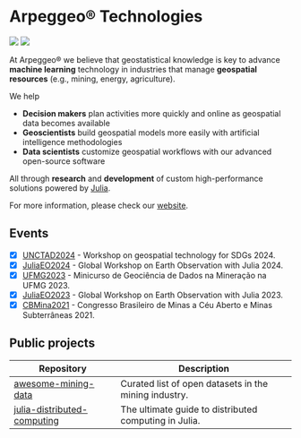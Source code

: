 # Arpeggeo® Technologies

[![](https://img.shields.io/twitter/follow/arpeggeotech?style=social)](https://twitter.com/arpeggeotech)
[![](https://img.shields.io/badge/Contact_Us-teal.svg)](mailto:contact@arpeggeo.tech)

At Arpeggeo® we believe that geostatistical knowledge is key to advance **machine learning** technology in
industries that manage **geospatial resources** (e.g., mining, energy, agriculture).

We help

- **Decision makers** plan activities more quickly and online as geospatial data becomes available
- **Geoscientists** build geospatial models more easily with artificial intelligence methodologies
- **Data scientists** customize geospatial workflows with our advanced open-source software

All through **research** and **development** of custom high-performance solutions powered by [Julia](https://julialang.org).

For more information, please check our [website](https://arpeggeo.tech).

## Events

- [x] [UNCTAD2024](https://github.com/Arpeggeo/UNCTAD2024) - Workshop on geospatial technology for SDGs 2024.
- [x] [JuliaEO2024](https://github.com/Arpeggeo/JuliaEO2024) - Global Workshop on Earth Observation with Julia 2024.
- [x] [UFMG2023](https://github.com/Arpeggeo/UFMG2023) - Minicurso de Geociência de Dados na Mineração na UFMG 2023.
- [x] [JuliaEO2023](https://github.com/Arpeggeo/JuliaEO2023) - Global Workshop on Earth Observation with Julia 2023.
- [x] [CBMina2021](https://github.com/Arpeggeo/CBMina2021) - Congresso Brasileiro de Minas a Céu Aberto e Minas Subterrâneas 2021.

## Public projects

| Repository | Description |
|------------|-------------|
| [awesome-mining-data](https://github.com/Arpeggeo/awesome-mining-data) | Curated list of open datasets in the mining industry. |
| [julia-distributed-computing](https://github.com/Arpeggeo/julia-distributed-computing) | The ultimate guide to distributed computing in Julia. |
